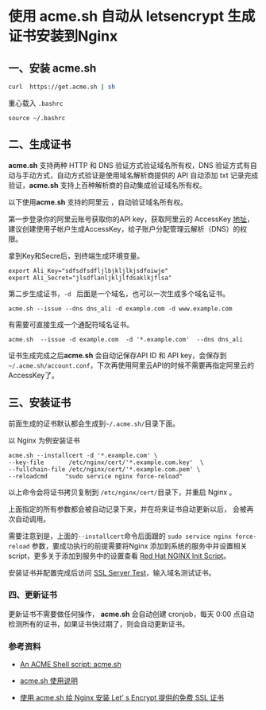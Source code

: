 # 使用 acme.sh 自动从 letsencrypt 生成证书安装到Nginx

## 一、安装 acme.sh

```bash
curl  https://get.acme.sh | sh
```

重心载入 `.bashrc`

```shell
source ~/.bashrc 
```

## 	二、生成证书

**acme.sh** 支持两种 HTTP 和 DNS 验证方式验证域名所有权，DNS 验证方式有自动与手动方式，自动方式验证是使用域名解析商提供的 API 自动添加 txt 记录完成验证，**acme.sh** 支持上百种解析商的自动集成验证域名所有权。

以下使用**acme.sh** 支持的阿里云 ，自动验证域名所有权。

第一步登录你的阿里云账号获取你的API key，获取阿里云的 AccessKey [地址](https://usercenter.console.aliyun.com/#/manage/ak)，建议创建使用子帐户生成AccessKey，给子账户分配管理云解析（DNS）的权限。

拿到Key和Secre后，到终端生成环境变量。

```shell
export Ali_Key="sdfsdfsdfljlbjkljlkjsdfoiwje"
export Ali_Secret="jlsdflanljkljlfdsaklkjflsa"
```

第二步生成证书，`-d ` 后面是一个域名，也可以一次生成多个域名证书。

```shell
acme.sh --issue --dns dns_ali -d example.com -d www.example.com
```

有需要可直接生成一个通配符域名证书。

```shell
acme.sh  --issue -d example.com  -d '*.example.com'  --dns dns_ali
```

证书生成完成之后**acme.sh** 会自动记保存API ID 和 API key，会保存到 `~/.acme.sh/account.conf`，下次再使用阿里云API的时候不需要再指定阿里云的 AccessKey了。

## 三、安装证书

前面生成的证书默认都会生成到`~/.acme.sh/`目录下面。

以 Nginx 为例安装证书

```shell
acme.sh --installcert -d '*.example.com' \
--key-file       /etc/nginx/cert/'*.example.com.key'  \
--fullchain-file /etc/nginx/cert/'*.example.com.pem' \
--reloadcmd     "sudo service nginx force-reload"
```

以上命令会将证书拷贝复制到 `/etc/nginx/cert/`目录下，并重启 Nginx 。

上面指定的所有参数都会被自动记录下来，并在将来证书自动更新以后， 会被再次自动调用。

需要注意到是，上面的`--installcert`命令后面跟的 `sudo service nginx force-reload` 参数，要成功执行的前提需要将Nginx 添加到系统的服务中并设置相关script，更多关于添加到服务中的设置查看 [Red Hat NGINX Init Script](https://www.nginx.com/resources/wiki/start/topics/examples/redhatnginxinit/)。

安装证书并配置完成后访问 [SSL Server Test](https://www.ssllabs.com/ssltest/index.html)，输入域名测试证书。

###  四、更新证书

更新证书不需要做任何操作， **acme.sh** 会自动创建 cronjob，每天 0:00 点自动检测所有的证书，如果证书快过期了，则会自动更新证书。

### 参考资料

- [An ACME Shell script: acme.sh](https://github.com/acmesh-official/acme.sh)

-  [ acme.sh 使用说明](https://github.com/acmesh-official/acme.sh/wiki/%E8%AF%B4%E6%98%8E)
-  [使用 acme.sh 给 Nginx 安装 Let’ s Encrypt 提供的免费 SSL 证书](https://ruby-china.org/topics/31983)


